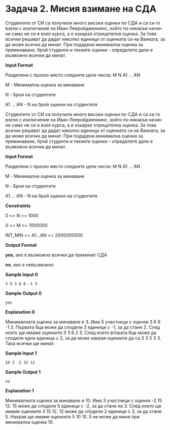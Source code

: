 # Задача 2. Мисия взимане на СДА

Студентите от СИ са получили много високи оценки по СДА и са си го взели с изключение на Иван Лееройдженкинс, който по някакъв начин не само не си е взел курса, а е изкарал отрицателна оценка. За това всички решават да дадат няколко единици от оценката си на Ванката, за да може всички да минат. При подадена минимална оценка за преминаване, брой студенти и техните оценки - определете дали е възможно всички да минат.

**Input Format**

Разделени с празно място следните цели числа: M N A1 ... AN

M - Минимална оценка за минаване

N - Броя на студентите

A1 ... AN - N на брой оценки на студентите

Студентите от СИ са получили много високи оценки по СДА и са си го взели с изключение на Иван Лееройдженкинс, който по някакъв начин не само не си е взел курса, а е изкарал отрицателна оценка. За това всички решават да дадат няколко единици от оценката си на Ванката, за да може всички да минат. При подадена минимална оценка за преминаване, брой студенти и техните оценки - определете дали е възможно всички да минат.

**Input Format**

Разделени с празно място следните цели числа: M N A1 ... AN

M - Минимална оценка за минаване

N - Броя на студентите

A1 ... AN - N на брой оценки на студентите

**Constraints**

0 <= N <= 1000

0 <= M <= 1000000

INT_MIN <= A1...AN <= 2000000000

**Output Format**

**yes**, ако е възможно всички да преминат СДА

**no**, aкo e невъзможно

**Sample Input 0**
```
3 5 3 6 6 -1 3
```

**Sample Output 0**
```
yes
```

**Explanation 0**

Минималната оценка за минаване е 3. Има 5 участници с оценки 3 6 6 -1 3. Първата 6ца може да сподели 3 единици с -1, за да стане 2. След което ще имаме оценките 3 3 6 2 3. След което втората 6ца може да сподели една единица с 2, за да може накрая оценките да са 3 3 5 3 3. Така всички ще минат.

**Sample Input 1**
```
10 3 -2 15 12
```

**Sample Output 1**
```
no
```

**Explanation 1**

Минималната оценка за минаване е 10. Има 3 участници с оценки -2 15 12. 15 може да сподели 5 единици с -2, за да стане на 3. След което ще имаме оценките 3 15 12. 12 може да сподели 2 единици с 3, за да стане 5. Накрая ще имаме оценките 5 10 10. 5 не може да мине при минимална оценка 10.

